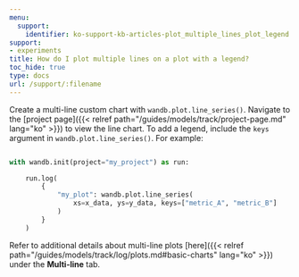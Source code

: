 ```yaml
---
menu:
  support:
    identifier: ko-support-kb-articles-plot_multiple_lines_plot_legend
support:
- experiments
title: How do I plot multiple lines on a plot with a legend?
toc_hide: true
type: docs
url: /support/:filename
---
```


Create a multi-line custom chart with `wandb.plot.line_series()`. Navigate to the [project page]({{< relref path="/guides/models/track/project-page.md" lang="ko" >}}) to view the line chart. To add a legend, include the `keys` argument in `wandb.plot.line_series()`. For example:

```python

with wandb.init(project="my_project") as run:

    run.log(
        {
            "my_plot": wandb.plot.line_series(
                xs=x_data, ys=y_data, keys=["metric_A", "metric_B"]
            )
        }
    )
```

Refer to additional details about multi-line plots [here]({{< relref path="/guides/models/track/log/plots.md#basic-charts" lang="ko" >}}) under the **Multi-line** tab.